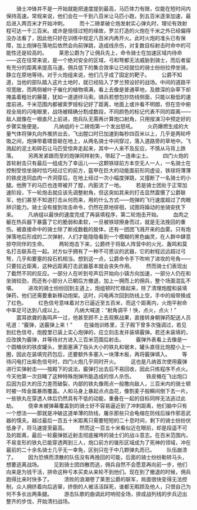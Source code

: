 　　骑士冲锋并不是一开始就能把速度提到最高，马匹体力有限，仅能在短时间内保持高速。常规来说，他们会在一千到八百米让马匹小跑，到五百米逐渐加速，最后进入两百米才开始冲刺。
　　而十二磅拿破仑炮发射实心弹丸时，理论有效射程可达一千三百米。或许是倍径过短的缘故，罗兰打造的火炮在千米之外已经偏得没办法看了，因此他只好在训练中规定八百米内再开火。此时火炮的准头已有保障，加上炮弹在落地后依然会向前弹跳，造成线杀伤，对复数目标射击时命中的可能性还是较高的。
　　莱恩公爵为了让佣兵先上，命令骑士在加速区域内待命——这在往常来说，是一个绝对安全的区域，弓和弩都无法威胁到骑士，而后者留有充分的距离来提高马速。佣兵低下的集合效率让已经就位的骑士纷纷拉停坐骑，静立在原地等待。对于火炮组来说，他们几乎成了固定的靶子。
　　公爵不知道，当他的部队踏入这片土地时，就已经陷入了罗兰预设好的战场。中间的道路平坦宽敞，而两侧被叶子催化的植物填满，看上去像是普通草地，及膝深的杂草下却掩盖着粗壮的藤蔓，犹如一道道绊马索。骑兵若想包抄防线侧面，只能以极低的速度前进。千米范围内都被索罗娅标记好了距离，地面上或许看不明朗，但在空中俯视全局的闪电眼里，战场被精确分割成数段，不同颜色的标记代表不同的距离——敌人就像在一根直尺上前进，炮兵队无需再计算炮口射角，只用按演习中预定好的步骤实施便是。
　　凡纳组的十二磅炮第一个发出怒吼。
　　火药爆燃生成的大量气体将弹丸向外推挤出去，飞出膛口时已加速到每秒四百米以上，几乎是两轮呼吸之间，炮弹带着啸音砸在地上，从两名骑士中间穿过，落入道路旁的草地中。飞溅起的泥土和碎石让马匹受惊奔走起来，其中一人来不及反应，不慎从马背上跌落。
　　另两发紧跟而至的炮弹同样射失，带起了一连串尘土。
　　四门火炮的首轮射击只有最后一组成为了幸运儿——这颗铁球前方本空无人一人，一名骑士在控制受惊坐骑时恰巧经过它的前方，盔甲在巨大的动能面前形同虚设，铁球将薄薄的铁皮连同血肉一齐洞穿后，在地上经过一次小幅度弹跳，又撞断了一名骑士的小腿。他胯下的马匹也连带被开了膛，内脏流了一地。
　　若是骑士团处于正常加速阶段，下一轮炮击就应该先调整射角，但这突如其来的打击显然震慑了公爵联军，他们甚至不知道打击从何而来，用的什么方式——炮弹的飞行速度超过了肉眼辨识能力。骑士没有接到攻击命令，仍然在原地徘徊，试图将躁动的坐骑安抚下来。
　　凡纳组以最快的速度完成了再装填程序，第二轮炮击开始。
　　血肉之躯在热兵器下暴露了它的脆弱和柔软，一旦被铁球擦身而过，就是无法挽回的重伤。被直接命中的骑士除了断成数截的肢体，还有一团团飞溅开来的血雾。只有炮弹落地后形成的二次弹射，人们才能隐隐看到一个模糊的黑色幽灵，在人群中肆意掠夺同伴的生命。
　　两轮炮击下来，公爵终于将敌人阵营中的火光、轰鸣和莫名打击联系在一起。对方似乎拥有了一种不可思议的武器，它的射程远远超过弓弩，几乎和要塞的投石机相当。想到这一点，公爵命令手下吹响了进攻的号角——只要拉近距离，这种远距离打击武器基本就会丧失作用。
　　然而骑士们表现出了截然不同的反应。一部分人在听到号声后开始向小镇方向加速，一部分人仍在和坐骑较劲，而还有小部分人已朝后方撤退，加上一拥而上的佣兵，整个场面混乱不堪。
　　进攻的骑士纷纷回到主道上，炮组顿时忙碌起来，除了清理炮膛和装填弹药，他们还需要重新移动炮架。这时，闪电再次回到防线上空，手中的缎带换成了红色。
　　红色信号意味着对方已逼近至五百米，而这个距离内，火炮平射命中率足可达到八成以上。
　　凡纳大喊道：“射角调平！快，点火，点火！”
　　震耳欲聋的轰鸣声一过，他甚至顾不上去观察战果，直接转身朝弹药配送人员吼道：“霰弹，送霰弹上来！”
　　在操炮训练里，王子殿下曾多次强调过，若见到红色信号，炮膛里已装上实心炮弹的，应立刻击发并装填霰弹。若还未装填的，应改换为霰弹，并等待对方进入三百米范围后射击。
　　霰弹外表看上去像是一个圆桶状的铁皮罐头，里面塞满了指头大小的铁丸和锯末，罐头直径比炮膛小上一圈，因此在装填完药包后，还要额外多塞入一块薄木板，再将霰弹填入。
　　等待闪电打出紫色信号时，四门火炮几乎同时开火。
　　这也是凡纳首次使用霰弹进行实弹射击——按殿下的说法，霰弹打出去后不易回收，因此只练程序不点火。今天他第一次目睹了这种特殊炮弹所能造成的惊人杀伤。
　　铁皮桶在飞出炮口后因为巨大的压力差而破裂，内部的铁丸像雨点一般撒向敌人，三百米内的骑士顿时被一阵金属暴雨覆盖。人和马身上暴起点点血花，像割麦子般瞬间倒下去一片。一些铁丸在穿透人体后仍然具有不低的动能，重叠在一起的目标同样无法逃过此劫。
　　侥幸未被弹幕覆盖到的骑士好不容易逼近到了冲刺距离，他们脑中只有一个想法——那就是冲破这道单薄的防线，屠杀那些只会龟缩在防线后操作邪恶武器的懦夫。越过最后一百五十米距离只需要短短的二十息时间，剩下的骑士纷纷伏低身子，将马速提至最高。
　　然而这一百五十米看似近在眼前，却是段遥不可及的距离，最后一轮霰弹抵近射击彻底摧垮的骑士们的战斗意志。在百米范围内，不易变形的铁丸已能穿透两到三人，炮口前方的锥形区域成为了死神的领域，冲在最前的二十余名骑士几乎无一幸免，区别只在于中几颗弹丸而已。
　　队伍崩溃了。
　　因为恐惧而溃散的队伍没有再挽回的可能，后面的骑士纷纷勒转马头，想要逃离战场。
　　见到骑士团四散而逃，佣兵自然不会愿意再向前一步，他们向来是为钱干活，拼命这种亏本买卖从来轮不到他们。现在到了撤退的时候，佣兵跑得比来时快多了。
　　溃败的浪潮卷了莱恩公爵的联军，局面很快变得无法控制，众人拥挤着向后逃窜，挤倒的人被活活踩死，谁都无暇顾及他人，只恨自己为何不多长出两条腿。
　　游击队歌的曲调此时响彻全场，排成战列线的步兵迈出整齐的步伐，开始清扫战场。